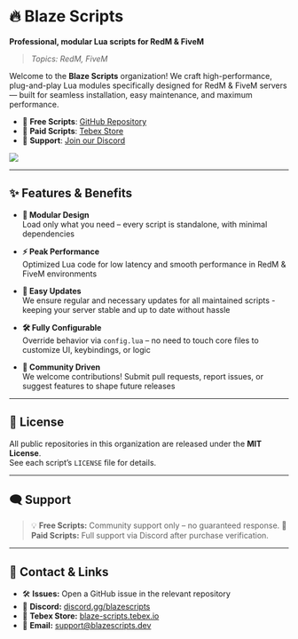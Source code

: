 # 🔥 Blaze Scripts

**Professional, modular Lua scripts for RedM & FiveM**

> *Topics: RedM, FiveM*

Welcome to the **Blaze Scripts** organization! We craft high-performance, plug-and-play Lua modules specifically designed for RedM & FiveM servers — built for seamless installation, easy maintenance, and maximum performance.

- 🔹 **Free Scripts**: [GitHub Repository](https://github.com/Blaze-Scripts)  
- 🔹 **Paid Scripts**: [Tebex Store](https://store.blazescripts.dev/)  
- 🔹 **Support**: [Join our Discord](https://discord.gg/xUcj2R4ZX4)

![](https://komarev.com/ghpvc/?username=blaze-scripts&style=for-the-badge&color=red)

---

## ✨ Features & Benefits

- **🔧 Modular Design**  
  Load only what you need – every script is standalone, with minimal dependencies

- **⚡ Peak Performance**  
  Optimized Lua code for low latency and smooth performance in RedM & FiveM environments

- **🔄 Easy Updates**  
  We ensure regular and necessary updates for all maintained scripts - keeping your server stable and up to date without hassle

- **🛠️ Fully Configurable**  
  Override behavior via `config.lua` – no need to touch core files to customize UI, keybindings, or logic

- **🤝 Community Driven**  
  We welcome contributions! Submit pull requests, report issues, or suggest features to shape future releases

---

## 📄 License

All public repositories in this organization are released under the **MIT License**.  
See each script’s `LICENSE` file for details.

---

## 🗨️ Support

> 💡 **Free Scripts:** Community support only – no guaranteed response. 
> 💼 **Paid Scripts:** Full support via Discord after purchase verification.

---

## 💬 Contact & Links

- 🛠️ **Issues:** Open a GitHub issue in the relevant repository  
- 💬 **Discord:** [discord.gg/blazescripts](https://discord.gg/xUcj2R4ZX4)  
- 💸 **Tebex Store:** [blaze-scripts.tebex.io](https://blaze-scripts.tebex.io/)  
- 📧 **Email:** [support@blazescripts.dev](mailto:support@blazescripts.dev)

